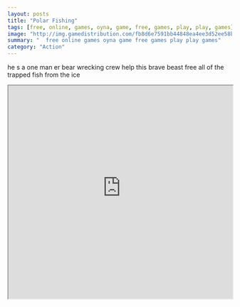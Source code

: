 ```yaml
---
layout: posts
title: "Polar Fishing"
tags: [free, online, games, oyna, game, free, games, play, play, games]
image: "http://img.gamedistribution.com/fb8d6e7591bb44848ea4ee3d52ee58b8.jpg"
summary: "  free online games oyna game free games play play games"
category: "Action"
---
```


he s a one man er bear wrecking crew help this brave beast free all of the trapped fish from the ice

<iframe width="100%" height="480px;" src="http://html5.gamedistribution.com/fb8d6e7591bb44848ea4ee3d52ee58b8/"></iframe>